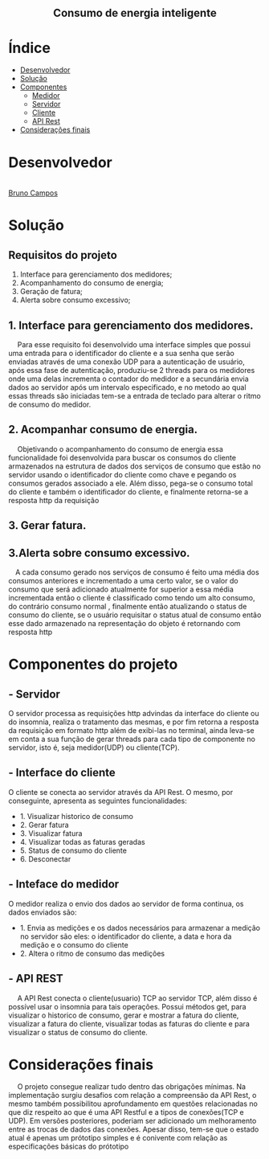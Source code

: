 <h2 align="center">Consumo de energia inteligente </h2>
 
# Índice

- [Desenvolvedor](#desenvolvedor)
- [Solução](#Solução)
- [Componentes](#Componentes)
   - [Medidor](#Medidor)
   - [Servidor](#Servidor)
   - [Cliente](#Cliente)
   - [API Rest](#APIRest)
- [Considerações finais](#consideracoes)


# Desenvolvedor
<br /><a href="https://github.com/BRCZ1N">Bruno Campos</a>

# Solução

<h2>Requisitos do projeto</h2>

   1. Interface para gerenciamento dos medidores;
   2. Acompanhamento do consumo de energia;
   3. Geração de fatura;
   4. Alerta sobre consumo excessivo;
   
   <h2>   1. Interface para gerenciamento dos medidores.</h2>
   
 &emsp; Para esse requisito foi desenvolvido uma interface simples que possui uma entrada para o identificador do cliente e a sua senha que serão enviadas através de uma conexão UDP para a autenticação de usuário, após essa fase de autenticação, produziu-se 2 threads para os medidores onde uma delas incrementa o contador do medidor e a secundária envia dados ao servidor após um intervalo especificado, e no metodo ao qual essas threads são iniciadas tem-se a entrada de teclado para alterar o ritmo de consumo do medidor.
  
<h2>2. Acompanhar consumo de energia.</h2>

 &emsp; Objetivando o acompanhamento do consumo de energia essa funcionalidade foi desenvolvida para buscar os consumos do cliente armazenados na estrutura de dados dos serviços de consumo que estão no servidor usando o identificador do cliente como chave e pegando os consumos gerados associado a ele. Além disso, pega-se o consumo total do cliente e também o identificador do cliente, e finalmente retorna-se a resposta http da requisição
<h2>3. Gerar fatura.</h2>

<h2>3.Alerta sobre consumo excessivo.</h2>

&emsp;A cada consumo gerado nos serviços de consumo é feito uma média dos consumos anteriores e incrementado a uma certo valor, se o valor do consumo que será adicionado atualmente for superior a essa média incrementada então o cliente é classificado como tendo um alto consumo, do contrário consumo normal , finalmente então atualizando o status de consumo do cliente, se o usuário requisitar o status atual de consumo então esse dado armazenado na representação do objeto é retornando com resposta http
 
# Componentes do projeto

<h2>- Servidor</h2>
<p2> O servidor processa as requisições http advindas da interface do cliente ou do insomnia, realiza o tratamento das mesmas, e por fim retorna a resposta da requisição em formato http além de exibi-las no terminal,  ainda leva-se em conta a sua função de gerar threads para cada tipo de componente no servidor, isto é, seja medidor(UDP) ou cliente(TCP).</p2>

<h2>- Interface do cliente</h2>
<p2> O cliente se conecta ao servidor através da API Rest. O mesmo, por conseguinte, apresenta as seguintes funcionalidades:</p2>
 <ul>
  <li>1. Visualizar historico de consumo </li>
  <li>2. Gerar fatura </li>
  <li>3. Visualizar fatura </li>
  <li>4. Visualizar todas as faturas geradas</li>
  <li>5. Status de consumo do cliente</li>
  <li>6. Desconectar</li>
</ul>

<h2>- Inteface do medidor </h2>
<p2> O medidor realiza o envio dos dados ao servidor de forma continua, os dados enviados são:</p2>
 <ul>
  <li>1. Envia as medições e os dados necessários para armazenar a medição no servidor são eles: o identificador do cliente, a data e hora da medição e o consumo do cliente</li>
  <li>2. Altera o ritmo de consumo das medições</li>
</ul>

<h2>- API REST</h2>
<p2>  &emsp; A API Rest conecta o cliente(usuario) TCP ao servidor TCP, além disso é possível usar o insomnia para tais operações. Possui métodos get, para visualizar o historico de consumo, gerar e mostrar a fatura do cliente, visualizar a fatura do cliente, visualizar todas as faturas do cliente e para visualizar o status de consumo do cliente.<p2> 
 
 # Considerações finais 
<p2> &emsp; O projeto consegue realizar tudo dentro das obrigações mínimas. Na implementação surgiu desafios com relação a compreensão da API Rest, o mesmo também possibilitou aprofundamento em questões relacionadas no que diz respeito ao que é uma API Restful e a tipos de conexões(TCP e UDP). Em versões posteriores, poderiam ser adicionado um melhoramento entre as trocas de dados das conexões. Apesar disso, tem-se que o estado atual é apenas um prótotipo simples e é conivente com relação as especificações básicas do prótotipo
